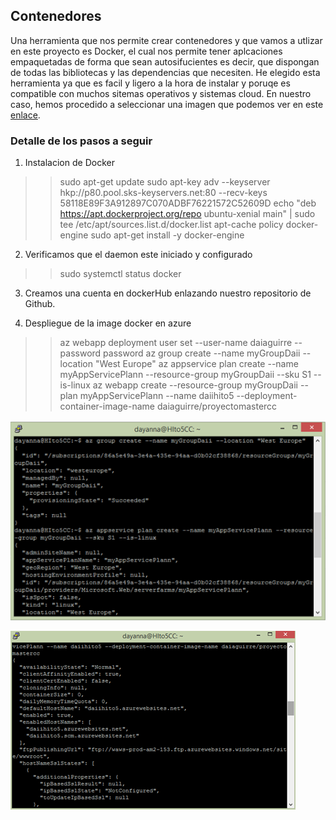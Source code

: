 ## Contenedores 

Una herramienta que nos permite crear contenedores y que vamos a utlizar en este proyecto es Docker, el cual nos permite tener aplcaciones empaquetadas de forma que sean autosifucientes es decir, que dispongan de todas las bibliotecas y las dependencias que necesiten. He elegido esta herramienta ya que es facil y ligero a la hora de instalar y poruqe es compatible con muchos sitemas operativos y sistemas cloud. En nuestro caso, hemos procedido a seleccionar una imagen que podemos ver en este [enlace]( https://hub.docker.com/_/httpd/). 

### Detalle de los pasos a seguir

1. Instalacion de Docker

>
>> sudo apt-get update
>> sudo apt-key adv --keyserver hkp://p80.pool.sks-keyservers.net:80 --recv-keys 58118E89F3A912897C070ADBF76221572C52609D
>> echo "deb https://apt.dockerproject.org/repo ubuntu-xenial main" | sudo tee /etc/apt/sources.list.d/docker.list
>> apt-cache policy docker-engine
>> sudo apt-get install -y docker-engine
>>

2. Verificamos que el daemon este iniciado y configurado

>
>> sudo systemctl status docker

3. Creamos una cuenta en dockerHub enlazando nuestro repositorio de Github.

4. Despliegue de la image docker en azure

>
>> az webapp deployment user set --user-name daiaguirre --password password
>> az group create --name myGroupDaii --location "West Europe"
>> az appservice plan create --name myAppServicePlann --resource-group myGroupDaii --sku S1 --is-linux
>> az webapp create --resource-group myGroupDaii --plan myAppServicePlann --name daiihito5 --deployment-container-image-name daiaguirre/proyectomastercc
>> 



![](https://github.com/daiaguirre979/CC-Master/blob/master/docker1.png)

![](https://github.com/daiaguirre979/CC-Master/blob/master/docker2.png)



